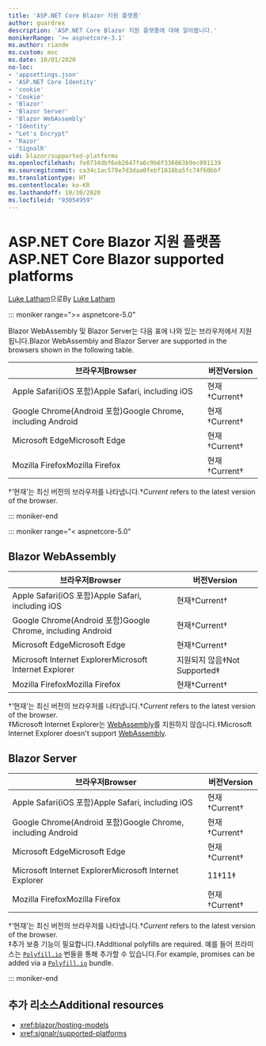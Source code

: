 ```yaml
---
title: 'ASP.NET Core Blazor 지원 플랫폼'
author: guardrex
description: 'ASP.NET Core Blazor 지원 플랫폼에 대해 알아봅니다.'
monikerRange: '>= aspnetcore-3.1'
ms.author: riande
ms.custom: mvc
ms.date: 10/01/2020
no-loc:
- 'appsettings.json'
- 'ASP.NET Core Identity'
- 'cookie'
- 'Cookie'
- 'Blazor'
- 'Blazor Server'
- 'Blazor WebAssembly'
- 'Identity'
- "Let's Encrypt"
- 'Razor'
- 'SignalR'
uid: blazor/supported-platforms
ms.openlocfilehash: fe0734dbf6eb2647fa6c9b6f336063b9ec091139
ms.sourcegitcommit: ca34c1ac578e7d3daa0febf1810ba5fc74f60bbf
ms.translationtype: HT
ms.contentlocale: ko-KR
ms.lasthandoff: 10/30/2020
ms.locfileid: "93054959"
---
```

# <a name="aspnet-core-no-locblazor-supported-platforms"></a><span data-ttu-id="177e1-103">ASP.NET Core Blazor 지원 플랫폼</span><span class="sxs-lookup"><span data-stu-id="177e1-103">ASP.NET Core Blazor supported platforms</span></span>

<span data-ttu-id="177e1-104">[Luke Latham](https://github.com/guardrex)으로</span><span class="sxs-lookup"><span data-stu-id="177e1-104">By [Luke Latham](https://github.com/guardrex)</span></span>

::: moniker range=">= aspnetcore-5.0"

<span data-ttu-id="177e1-105">Blazor WebAssembly 및 Blazor Server는 다음 표에 나와 있는 브라우저에서 지원됩니다.</span><span class="sxs-lookup"><span data-stu-id="177e1-105">Blazor WebAssembly and Blazor Server are supported in the browsers shown in the following table.</span></span>

| <span data-ttu-id="177e1-106">브라우저</span><span class="sxs-lookup"><span data-stu-id="177e1-106">Browser</span></span>                          | <span data-ttu-id="177e1-107">버전</span><span class="sxs-lookup"><span data-stu-id="177e1-107">Version</span></span>         |
| -------------------------------- | --------------- |
| <span data-ttu-id="177e1-108">Apple Safari(iOS 포함)</span><span class="sxs-lookup"><span data-stu-id="177e1-108">Apple Safari, including iOS</span></span>      | <span data-ttu-id="177e1-109">현재&dagger;</span><span class="sxs-lookup"><span data-stu-id="177e1-109">Current&dagger;</span></span> |
| <span data-ttu-id="177e1-110">Google Chrome(Android 포함)</span><span class="sxs-lookup"><span data-stu-id="177e1-110">Google Chrome, including Android</span></span> | <span data-ttu-id="177e1-111">현재&dagger;</span><span class="sxs-lookup"><span data-stu-id="177e1-111">Current&dagger;</span></span> |
| <span data-ttu-id="177e1-112">Microsoft Edge</span><span class="sxs-lookup"><span data-stu-id="177e1-112">Microsoft Edge</span></span>                   | <span data-ttu-id="177e1-113">현재&dagger;</span><span class="sxs-lookup"><span data-stu-id="177e1-113">Current&dagger;</span></span> |
| <span data-ttu-id="177e1-114">Mozilla Firefox</span><span class="sxs-lookup"><span data-stu-id="177e1-114">Mozilla Firefox</span></span>                  | <span data-ttu-id="177e1-115">현재&dagger;</span><span class="sxs-lookup"><span data-stu-id="177e1-115">Current&dagger;</span></span> |  

<span data-ttu-id="177e1-116">&dagger;‘현재’는 최신 버전의 브라우저를 나타냅니다.</span><span class="sxs-lookup"><span data-stu-id="177e1-116">&dagger;*Current* refers to the latest version of the browser.</span></span>  

::: moniker-end

::: moniker range="< aspnetcore-5.0"

## Blazor WebAssembly

| <span data-ttu-id="177e1-117">브라우저</span><span class="sxs-lookup"><span data-stu-id="177e1-117">Browser</span></span>                          | <span data-ttu-id="177e1-118">버전</span><span class="sxs-lookup"><span data-stu-id="177e1-118">Version</span></span>               |
| -------------------------------- | --------------------- |
| <span data-ttu-id="177e1-119">Apple Safari(iOS 포함)</span><span class="sxs-lookup"><span data-stu-id="177e1-119">Apple Safari, including iOS</span></span>      | <span data-ttu-id="177e1-120">현재&dagger;</span><span class="sxs-lookup"><span data-stu-id="177e1-120">Current&dagger;</span></span>       |
| <span data-ttu-id="177e1-121">Google Chrome(Android 포함)</span><span class="sxs-lookup"><span data-stu-id="177e1-121">Google Chrome, including Android</span></span> | <span data-ttu-id="177e1-122">현재&dagger;</span><span class="sxs-lookup"><span data-stu-id="177e1-122">Current&dagger;</span></span>       |
| <span data-ttu-id="177e1-123">Microsoft Edge</span><span class="sxs-lookup"><span data-stu-id="177e1-123">Microsoft Edge</span></span>                   | <span data-ttu-id="177e1-124">현재&dagger;</span><span class="sxs-lookup"><span data-stu-id="177e1-124">Current&dagger;</span></span>       |
| <span data-ttu-id="177e1-125">Microsoft Internet Explorer</span><span class="sxs-lookup"><span data-stu-id="177e1-125">Microsoft Internet Explorer</span></span>      | <span data-ttu-id="177e1-126">지원되지 않음&Dagger;</span><span class="sxs-lookup"><span data-stu-id="177e1-126">Not Supported&Dagger;</span></span> |
| <span data-ttu-id="177e1-127">Mozilla Firefox</span><span class="sxs-lookup"><span data-stu-id="177e1-127">Mozilla Firefox</span></span>                  | <span data-ttu-id="177e1-128">현재&dagger;</span><span class="sxs-lookup"><span data-stu-id="177e1-128">Current&dagger;</span></span>       |  

<span data-ttu-id="177e1-129">&dagger;‘현재’는 최신 버전의 브라우저를 나타냅니다.</span><span class="sxs-lookup"><span data-stu-id="177e1-129">&dagger;*Current* refers to the latest version of the browser.</span></span>  
<span data-ttu-id="177e1-130">&Dagger;Microsoft Internet Explorer는 [WebAssembly](https://webassembly.org)를 지원하지 않습니다.</span><span class="sxs-lookup"><span data-stu-id="177e1-130">&Dagger;Microsoft Internet Explorer doesn't support [WebAssembly](https://webassembly.org).</span></span>

## Blazor Server

| <span data-ttu-id="177e1-131">브라우저</span><span class="sxs-lookup"><span data-stu-id="177e1-131">Browser</span></span>                          | <span data-ttu-id="177e1-132">버전</span><span class="sxs-lookup"><span data-stu-id="177e1-132">Version</span></span>         |
| -------------------------------- | --------------- |
| <span data-ttu-id="177e1-133">Apple Safari(iOS 포함)</span><span class="sxs-lookup"><span data-stu-id="177e1-133">Apple Safari, including iOS</span></span>      | <span data-ttu-id="177e1-134">현재&dagger;</span><span class="sxs-lookup"><span data-stu-id="177e1-134">Current&dagger;</span></span> |
| <span data-ttu-id="177e1-135">Google Chrome(Android 포함)</span><span class="sxs-lookup"><span data-stu-id="177e1-135">Google Chrome, including Android</span></span> | <span data-ttu-id="177e1-136">현재&dagger;</span><span class="sxs-lookup"><span data-stu-id="177e1-136">Current&dagger;</span></span> |
| <span data-ttu-id="177e1-137">Microsoft Edge</span><span class="sxs-lookup"><span data-stu-id="177e1-137">Microsoft Edge</span></span>                   | <span data-ttu-id="177e1-138">현재&dagger;</span><span class="sxs-lookup"><span data-stu-id="177e1-138">Current&dagger;</span></span> |
| <span data-ttu-id="177e1-139">Microsoft Internet Explorer</span><span class="sxs-lookup"><span data-stu-id="177e1-139">Microsoft Internet Explorer</span></span>      | <span data-ttu-id="177e1-140">11&Dagger;</span><span class="sxs-lookup"><span data-stu-id="177e1-140">11&Dagger;</span></span>      |
| <span data-ttu-id="177e1-141">Mozilla Firefox</span><span class="sxs-lookup"><span data-stu-id="177e1-141">Mozilla Firefox</span></span>                  | <span data-ttu-id="177e1-142">현재&dagger;</span><span class="sxs-lookup"><span data-stu-id="177e1-142">Current&dagger;</span></span> |

<span data-ttu-id="177e1-143">&dagger;‘현재’는 최신 버전의 브라우저를 나타냅니다.</span><span class="sxs-lookup"><span data-stu-id="177e1-143">&dagger;*Current* refers to the latest version of the browser.</span></span>  
<span data-ttu-id="177e1-144">&Dagger;추가 보충 기능이 필요합니다.</span><span class="sxs-lookup"><span data-stu-id="177e1-144">&Dagger;Additional polyfills are required.</span></span> <span data-ttu-id="177e1-145">예를 들어 프라미스는 [`Polyfill.io`](https://polyfill.io/v3/) 번들을 통해 추가할 수 있습니다.</span><span class="sxs-lookup"><span data-stu-id="177e1-145">For example, promises can be added via a [`Polyfill.io`](https://polyfill.io/v3/) bundle.</span></span>

::: moniker-end

## <a name="additional-resources"></a><span data-ttu-id="177e1-146">추가 리소스</span><span class="sxs-lookup"><span data-stu-id="177e1-146">Additional resources</span></span>

* <xref:blazor/hosting-models>
* <xref:signalr/supported-platforms>
